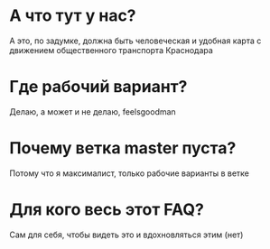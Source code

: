 # А что тут у нас? 
А это, по задумке, должна быть человеческая и удобная карта с движением общественного транспорта Краснодара
# Где рабочий вариант?
Делаю, а может и не делаю, feelsgoodman
# Почему ветка master пуста?
Потому что я максималист, только рабочие варианты в ветке
# Для кого весь этот FAQ?
Сам для себя, чтобы видеть это и вдохновляться этим (нет)
